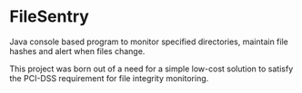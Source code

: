# FileSentry
Java console based program to monitor specified directories, maintain file hashes and alert when files change.

This project was born out of a need for a simple low-cost solution to satisfy the PCI-DSS requirement for file integrity monitoring.
